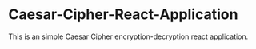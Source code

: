 # Caesar-Cipher-React-Application
This is an simple Caesar Cipher encryption-decryption react application. 
